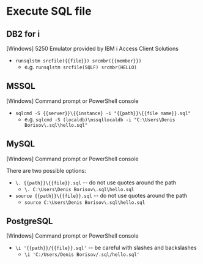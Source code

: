 # Execute SQL file

## DB2 for i

\[Windows\] 5250 Emulator provided by IBM i Access Client Solutions

* `runsqlstm srcfile({{file}}) srcmbr({{member}})`
    * e.g. `runsqlstm srcfile(SQLF) srcmbr(HELLO)`



## MSSQL

\[Windows\] Command prompt or PowerShell console

* `sqlcmd -S {{server}}\{{instance} -i "{{path}}\{{file name}}.sql"`
    * e.g. `sqlcmd -S (localdb)\mssqllocaldb -i "C:\Users\Denis Borisov\.sql\hello.sql"`



## MySQL

\[Windows\] Command prompt or PowerShell console

There are two possible options:
* `\. {{path}}\{{file}}.sql` -- do not use quotes around the path
    * `\. C:\Users\Denis Borisov\.sql\hello.sql`
* `source {{path}}\{{file}}.sql` -- do not use quotes around the path
    * `source C:\Users\Denis Borisov\.sql\hello.sql`



## PostgreSQL

\[Windows\] Command prompt or PowerShell console

* `\i '{{path}}/{{file}}.sql'` -- be careful with slashes and backslashes
    * `\i 'C:/Users/Denis Borisov/.sql/hello.sql'`

